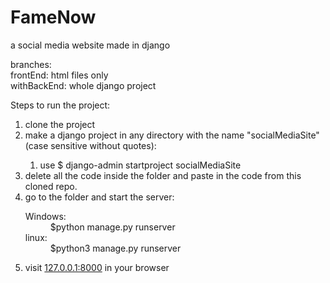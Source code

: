 # FameNow
a social media website made in django


branches:<br>
frontEnd: html files only<br>
withBackEnd: whole django project<br>

Steps to run the project:<br>
<ol>
  <li>clone the project</li>
  <li>make a django project in any directory with the name "socialMediaSite" (case sensitive without quotes):</li>
    <ol>
      <li>use $ django-admin startproject socialMediaSite </li>
    </ol>
  <li>delete all the code inside the folder and paste in the code from this cloned repo.</li>
  <li>go to the folder and start the server: </li>
    <dl>
      <dt>Windows: </dt>
      <dd>$python manage.py runserver</dd>
      <dt>linux: </dt>
      <dd>$python3 manage.py runserver</dd>
    </dl>
  <li>visit <a href="127.0.0.1:8000">127.0.0.1:8000</a> in your browser</li>
</p>
